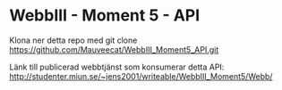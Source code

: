 # WebbIII - Moment 5 - API

Klona ner detta repo med git clone https://github.com/Mauveecat/WebbIII_Moment5_API.git

Länk till publicerad webbtjänst som konsumerar detta API: http://studenter.miun.se/~jens2001/writeable/WebbIII_Moment5/Webb/
